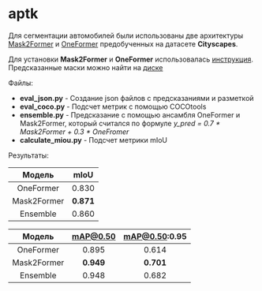 # aptk

Для сегментации автомобилей были использованы две архитектуры [Mask2Former](https://github.com/facebookresearch/Mask2Former) и [OneFormer](https://github.com/SHI-Labs/OneFormer) предобученных на датасете **Cityscapes**.

Для установки **Mask2Former** и **OneFormer** использовалась [инструкция](https://github.com/SHI-Labs/OneFormer/blob/main/INSTALL.md).
Предсказанные маски можно найти на [диске](https://drive.google.com/file/d/1aTP5uWvHHTccCRwWMqab_mMKuD55yFeD/view?usp=sharing)

Файлы:
-   **eval_json.py** - Создание json файлов с предсказаниями и разметкой
-   **eval_coco.py** - Подсчет метрик с помощью COCOtools
-   **ensemble.py**  - Предсказание с помощью ансамбля OneFormer и Mask2Former, который считался по формуле *y_pred = 0.7 * Mask2Former + 0.3 * OneFromer*
-   **calculate_miou.py** - Подсчет метрики mIoU

Результаты:

| Модель | mIoU |
|   :---:| :---:|
|OneFormer| 0.830|
|Mask2Former| **0.871**|
|Ensemble| 0.860|

| Модель | mAP@0.50 | mAP@0.50:0.95 |
|   :---:| :---:| :---:|
|OneFormer| 0.895| 0.614|
|Mask2Former|**0.949**|**0.701**|
|Ensemble| 0.948|0.682|
